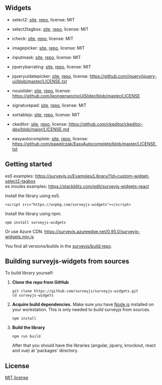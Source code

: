  ## Widgets

  - select2: [site](https://select2.org/), [repo](https://github.com/select2/select2), license: MIT
  
  - select2tagbox: [site](https://select2.org/), [repo](https://github.com/select2/select2), license: MIT
  
  - icheck: [site](http://icheck.fronteed.com/), [repo](https://github.com/fronteed/iCheck/), license: MIT

  - imagepicker: [site](https://rvera.github.io/image-picker/), [repo](https://github.com/rvera/image-picker), license: MIT
  
  - inputmask: [site](http://robinherbots.github.io/Inputmask/), [repo](https://github.com/RobinHerbots/Inputmask), license: MIT
  
  - jquerybarrating: [site](http://antenna.io/demo/jquery-bar-rating/examples/), [repo](https://github.com/antennaio/jquery-bar-rating), license: MIT
  
  - jqueryuidatepicker: [site](https://jqueryui.com/datepicker/), [repo](https://github.com/jquery/jquery-ui), license: https://github.com/jquery/jquery-ui/blob/master/LICENSE.txt
  
  - nouislider: [site](https://refreshless.com/nouislider/), [repo](https://github.com/leongersen/noUiSlider), license: https://github.com/leongersen/noUiSlider/blob/master/LICENSE
  
  - signaturepad: [site](http://szimek.github.io/signature_pad/), [repo](https://github.com/szimek/signature_pad), license: MIT
  
  - sortablejs: [site](http://rubaxa.github.io/Sortable/), [repo](https://github.com/RubaXa/Sortable), license: MIT
  
  - ckeditor: [site](https://ckeditor.com/ckeditor-4/), [repo](https://github.com/ckeditor/ckeditor-dev), license: https://github.com/ckeditor/ckeditor-dev/blob/major/LICENSE.md
  
  - easyautocomplete: [site](http://easyautocomplete.com/), [repo](https://github.com/pawelczak/EasyAutocomplete), license: https://github.com/pawelczak/EasyAutocomplete/blob/master/LICENSE.txt
  
  ## Getting started
es5 examples: https://surveyjs.io/Examples/Library/?id=custom-widget-select2-tagbox  
es moules examples: https://stackblitz.com/edit/surveyjs-widgets-react 

Install the library using es5.
```
<script src="https://unpkg.com/surveyjs-widgets"></script>
```
Install the library using npm.

```
npm install surveyjs-widgets
```

Or use Azure CDN:
https://surveyjs.azureedge.net/0.95.0/surveyjs-widgets.min.js

You find all versions/builds in the [surveyjs/build repo](https://github.com/surveyjs/builds).


## Building surveyjs-widgets from sources

To build library yourself:

 1. **Clone the repo from GitHub**  
	```
	git clone https://github.com/surveyjs/surveyjs-widgets.git
	cd surveyjs-widgets
	```

 2. **Acquire build dependencies.** Make sure you have [Node.js](http://nodejs.org/) installed on your workstation. This is only needed to _build_ surveyjs from sources.  
	```
	npm install
	```

 3. **Build the library**
	```
	npm run build
	```
	After that you should have the libraries (angular, jquery, knockout, react and vue) at 'packages' directory.


## License

[MIT license](https://github.com/surveyjs/widgets/blob/master/LICENSE)
